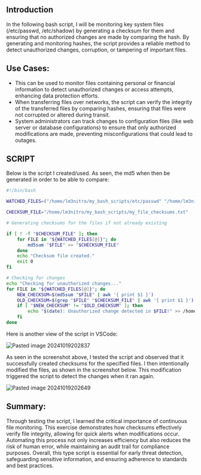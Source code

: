 ## Introduction

In the following bash script, I will be monitoring key system files (/etc/passwd, /etc/shadow) by generating a checksum for them and ensuring that no authorized changes are made by comparing the hash. By generating and monitoring hashes, the script provides a reliable method to detect unauthorized changes, corruption, or tampering of important files.

## Use Cases: 

+ This can be used to monitor files containing personal or financial information to detect unauthorized changes or access attempts, enhancing data protection efforts.
+ When transferring files over networks, the script can verify the integrity of the transferred files by comparing hashes, ensuring that files were not corrupted or altered during transit.
+ System administrators can track changes to configuration files (like web server or database configurations) to ensure that only authorized modifications are made, preventing misconfigurations that could lead to outages.

## SCRIPT

Below is the script I created/used. As seen, the md5 when then be generated in order to be able to compare:

```bash
#!/bin/bash

WATCHED_FILES=("/home/lm3nitro/my_bash_scripts/etc/passwd" "/home/lm3nitro/my_bash_scripts/etc/shadow")

CHECKSUM_FILE="/home/lm3nitro/my_bash_scripts/my_file_checksums.txt"

# Generating checksums for the files if not already existing

if [ ! -f "$CHECKSUM_FILE" ]; then
    for FILE in "${WATCHED_FILES[@]}"; do
        md5sum "$FILE" >> "$CHECKSUM_FILE"
    done
    echo "Checksum file created."
    exit 0
fi

# Checking for changes
echo "Checking for unauthorized changes..."
for FILE in "${WATCHED_FILES[@]}"; do
    NEW_CHECKSUM=$(md5sum "$FILE" | awk '{ print $1 }')
    OLD_CHECKSUM=$(grep "$FILE" "$CHECKSUM_FILE" | awk '{ print $1 }')
    if [ "$NEW_CHECKSUM" != "$OLD_CHECKSUM" ]; then
        echo "$(date): Unauthorized change detected in $FILE!" >> /home/lm3nitro/my_bash_scripts/intrusion_detection.log
    fi
done
```

Here is another view of the script in VSCode:

![Pasted image 20241019202837](https://github.com/user-attachments/assets/4544ae45-72f2-4fd8-b103-19638742833b)

As seen in the screenshot above, I tested the script and observed that it successfully created checksums for the specified files. I then intentionally modified the files, as shown in the screenshot below. This modification triggered the script to detect the changes when it ran again.

![Pasted image 20241019202649](https://github.com/user-attachments/assets/68119777-6ee9-4f3d-b7be-44157c12907f)

## Summary:

Through testing the script, I learned the critical importance of continuous file monitoring. This exercise demonstrates how checksums effectively verify file integrity, allowing for quick alerts when modifications occur. Automating this process not only increases efficiency but also reduces the risk of human error, while maintaining an audit trail for compliance purposes. Overall, this type script is essential for early threat detection, safeguarding sensitive information, and ensuring adherence to standards and best practices. 
